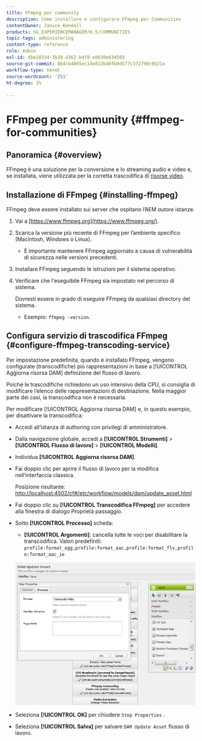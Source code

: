 ```yaml
---
title: FFmpeg per community
description: Come installare e configurare FFmpeg per Communities
contentOwner: Janice Kendall
products: SG_EXPERIENCEMANAGER/6.5/COMMUNITIES
topic-tags: administering
content-type: reference
role: Admin
exl-id: dbe28334-3b38-4362-b4f8-e0630e634503
source-git-commit: 8b4cb4065ec14e813b49fb0d577c372790c9b21a
workflow-type: tm+mt
source-wordcount: '251'
ht-degree: 1%

---
```


# FFmpeg per community {#ffmpeg-for-communities}

## Panoramica {#overview}

FFmpeg è una soluzione per la conversione e lo streaming audio e video e, se installata, viene utilizzata per la corretta trascodifica di [risorse video](../../help/sites-authoring/default-components-foundation.md#video).

## Installazione di FFmpeg {#installing-ffmpeg}

FFmpeg deve essere installato sui server che ospitano l’AEM *autore* istanze.

1. Vai a [https://www.ffmpeg.org](https://www.ffmpeg.org/).
1. Scarica la versione più recente di FFmpeg per l’ambiente specifico (Macintosh, Windows o Linux).

   * È importante mantenere FFmpeg aggiornato a causa di vulnerabilità di sicurezza nelle versioni precedenti.

1. Installare FFmpeg seguendo le istruzioni per il sistema operativo.

1. Verificare che l&#39;eseguibile FFmpeg sia impostato nel percorso di sistema.

   Dovresti essere in grado di eseguire FFmpeg da qualsiasi directory del sistema.

   * Esempio: `ffmpeg -version`.

## Configura servizio di trascodifica FFmpeg {#configure-ffmpeg-transcoding-service}

Per impostazione predefinita, quando è installato FFmpeg, vengono configurate (transcodifiche) più rappresentazioni in base a [!UICONTROL Aggiorna risorsa DAM] definizione del flusso di lavoro.

Poiché le trascodifiche richiedono un uso intensivo della CPU, si consiglia di modificare l’elenco delle rappresentazioni di destinazione. Nella maggior parte dei casi, la transcodifica non è necessaria.

Per modificare [!UICONTROL Aggiorna risorsa DAM] e, in questo esempio, per disattivare la transcodifica:

* Accedi all’istanza di authoring con privilegi di amministratore.
* Dalla navigazione globale, accedi a **[!UICONTROL Strumenti]** > **[!UICONTROL Flusso di lavoro]** > **[!UICONTROL Modelli]**.
* Individua **[!UICONTROL Aggiorna risorsa DAM]**.
* Fai doppio clic per aprire il flusso di lavoro per la modifica nell’interfaccia classica.

  Posizione risultante: [http://localhost:4502/cf#/etc/workflow/models/dam/update_asset.html](http://localhost:4502/cf#/etc/workflow/models/dam/update_asset.html)

* Fai doppio clic su **[!UICONTROL Transcodifica FFmpeg]** per accedere alla finestra di dialogo Proprietà passaggio.
* Sotto **[!UICONTROL Processo]** scheda:

   * **[!UICONTROL Argomenti]**: cancella tutte le voci per disabilitare la transcodifica. Valori predefiniti: `profile:format_ogg,profile:format_aac,profile:format_flv,profile:format_aac_ie`

  ![configure-ffmpeg](assets/configure-ffmpeg.png)

* Seleziona **[!UICONTROL OK]** per chiudere `Step Properties` .

* Seleziona **[!UICONTROL Salva]** per salvare `DAM Update Asset` flusso di lavoro.
